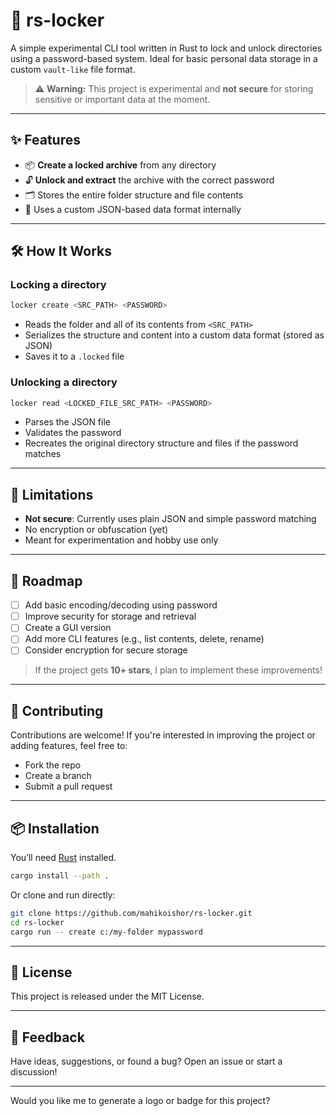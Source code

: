 # 🔐 rs-locker

A simple experimental CLI tool written in Rust to lock and unlock directories using a password-based system. Ideal for basic personal data storage in a custom `vault-like` file format.

> ⚠️ **Warning:** This project is experimental and **not secure** for storing sensitive or important data at the moment.

---

## ✨ Features

* 📦 **Create a locked archive** from any directory
* 🔓 **Unlock and extract** the archive with the correct password
* 🗂️ Stores the entire folder structure and file contents
* 🧪 Uses a custom JSON-based data format internally

---

## 🛠️ How It Works

### Locking a directory

```bash
locker create <SRC_PATH> <PASSWORD>
```

* Reads the folder and all of its contents from `<SRC_PATH>`
* Serializes the structure and content into a custom data format (stored as JSON)
* Saves it to a `.locked` file

### Unlocking a directory

```bash
locker read <LOCKED_FILE_SRC_PATH> <PASSWORD>
```

* Parses the JSON file
* Validates the password
* Recreates the original directory structure and files if the password matches

---

## 🚧 Limitations

* **Not secure**: Currently uses plain JSON and simple password matching
* No encryption or obfuscation (yet)
* Meant for experimentation and hobby use only

---

## 🔮 Roadmap

* [ ] Add basic encoding/decoding using password
* [ ] Improve security for storage and retrieval
* [ ] Create a GUI version
* [ ] Add more CLI features (e.g., list contents, delete, rename)
* [ ] Consider encryption for secure storage

> If the project gets **10+ stars**, I plan to implement these improvements!

---

## 🤝 Contributing

Contributions are welcome!
If you're interested in improving the project or adding features, feel free to:

* Fork the repo
* Create a branch
* Submit a pull request

---

## 📦 Installation

You’ll need [Rust](https://www.rust-lang.org/tools/install) installed.

```bash
cargo install --path .
```

Or clone and run directly:

```bash
git clone https://github.com/mahikoishor/rs-locker.git
cd rs-locker
cargo run -- create c:/my-folder mypassword
```

---

## 📄 License

This project is released under the MIT License.

---

## 💬 Feedback

Have ideas, suggestions, or found a bug?
Open an issue or start a discussion!

---

Would you like me to generate a logo or badge for this project?
